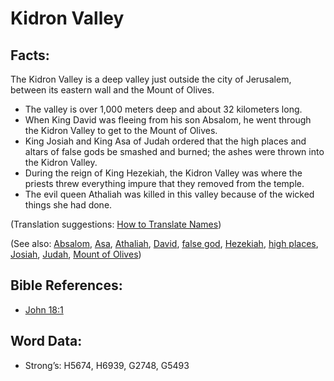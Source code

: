 # Kidron Valley

## Facts:

The Kidron Valley is a deep valley just outside the city of Jerusalem, between its eastern wall and the Mount of Olives.

* The valley is over 1,000 meters deep and about 32 kilometers long.
* When King David was fleeing from his son Absalom, he went through the Kidron Valley to get to the Mount of Olives.
* King Josiah and King Asa of Judah ordered that the high places and altars of false gods be smashed and burned; the ashes were thrown into the Kidron Valley.
* During the reign of King Hezekiah, the Kidron Valley was where the priests threw everything impure that they removed from the temple.
* The evil queen Athaliah was killed in this valley because of the wicked things she had done.

(Translation suggestions: [How to Translate Names](rc://en/ta/man/translate/translate-names))

(See also: [Absalom](../names/absalom.md), [Asa](../names/asa.md), [Athaliah](../names/athaliah.md), [David](../names/david.md), [false god](../kt/falsegod.md), [Hezekiah](../names/hezekiah.md), [high places](../other/highplaces.md), [Josiah](../names/josiah.md), [Judah](../names/kingdomofjudah.md), [Mount of Olives](../names/mountofolives.md))

## Bible References:

* [John 18:1](rc://en/tn/help/jhn/18/01)

## Word Data:

* Strong’s: H5674, H6939, G2748, G5493
